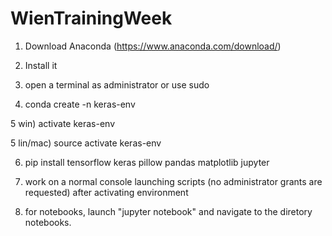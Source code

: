 # WienTrainingWeek

1) Download Anaconda (https://www.anaconda.com/download/)

2) Install it 

3) open a terminal as administrator or use sudo
 
4) conda create -n keras-env

 5 win)       activate keras-env

 5 lin/mac)   source activate keras-env

6) pip install tensorflow keras pillow pandas matplotlib jupyter
          
7) work on a normal console launching scripts (no administrator grants are requested) after activating environment

8) for notebooks, launch "jupyter notebook" and navigate to the diretory notebooks.
    
